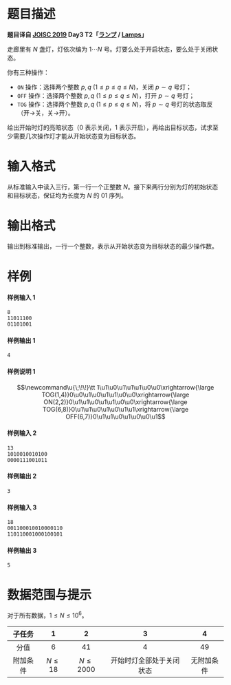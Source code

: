 
# 题目描述

**题目译自 [JOISC 2019](https://www.ioi-jp.org/camp/2019/2019-sp-tasks/index.html) Day3 T2「[ランプ](https://www.ioi-jp.org/camp/2019/2019-sp-tasks/day3/lamps.pdf) / [Lamps](https://www.ioi-jp.org/camp/2019/2019-sp-tasks/day3/lamps-en.pdf)」**

走廊里有 $N$ 盏灯，灯依次编为 $1\cdots N$ 号。灯要么处于开启状态，要么处于关闭状态。

你有三种操作：

* `ON` 操作：选择两个整数 $p,q$ $(1\le p\le q\le N)$，关闭 $p\sim q$ 号灯；
* `OFF` 操作：选择两个整数 $p,q$ $(1\le p\le q\le N)$，打开 $p\sim q$ 号灯；
* `TOG` 操作：选择两个整数 $p,q$ $(1\le p\le q\le N)$，将 $p\sim q$ 号灯的状态取反（开→关，关→开）。

给出开始时灯的亮暗状态（$0$ 表示关闭，$1$ 表示开启），再给出目标状态，试求至少需要几次操作灯才能从开始状态变为目标状态。

# 输入格式

从标准输入中读入三行，第一行一个正整数 $N$。接下来两行分别为灯的初始状态和目标状态，保证均为长度为 $N$ 的 $01$ 序列。

# 输出格式

输出到标准输出，一行一个整数，表示从开始状态变为目标状态的最少操作数。

# 样例

#### 样例输入 1
```plain
8
11011100
01101001
```
#### 样例输出 1
```plain
4
```
#### 样例说明 1
$$\newcommand\u{\;\!\!}\tt 1\u1\u0\u1\u1\u1\u0\u0\xrightarrow{\large TOG(1,4)}0\u0\u1\u0\u1\u1\u0\u0\xrightarrow{\large ON(2,2)}0\u1\u1\u0\u1\u1\u0\u0\xrightarrow{\large TOG(6,8)}0\u1\u1\u0\u1\u0\u1\u1\xrightarrow{\large OFF(6,7)}0\u1\u1\u0\u1\u0\u0\u1$$

#### 样例输入 2
```plain
13
1010010010100
0000111001011
```
#### 样例输出 2
```plain
3
```

#### 样例输入 3
```plain
18
001100010010000110
110110001000100101
```
#### 样例输出 3
```plain
5
```

# 数据范围与提示

对于所有数据，$1\le N\le 10^6$。

|子任务|1|2|3|4|
|:-:|:-:|:-:|:-:|:-:|
|分值|6|41|4|49|
|附加条件|$N\le 18$|$N\le 2000$|开始时灯全部处于关闭状态|无附加条件|

